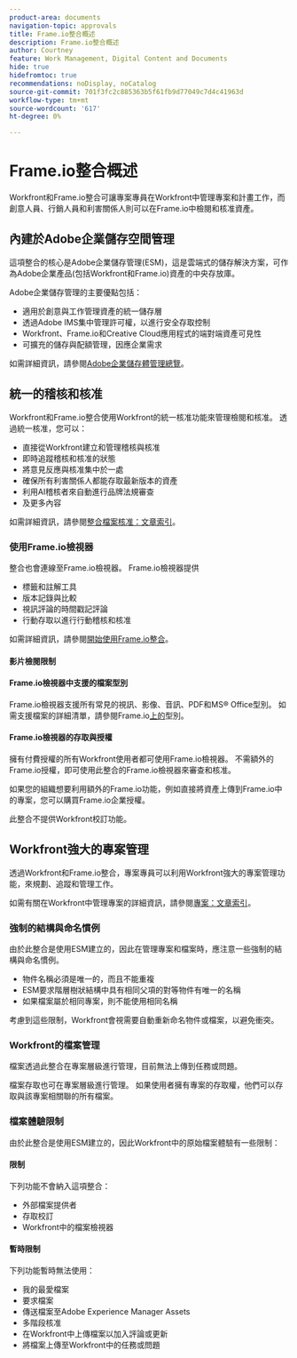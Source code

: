 ```yaml
---
product-area: documents
navigation-topic: approvals
title: Frame.io整合概述
description: Frame.io整合概述
author: Courtney
feature: Work Management, Digital Content and Documents
hide: true
hidefromtoc: true
recommendations: noDisplay, noCatalog
source-git-commit: 701f3fc2c885363b5f61fb9d77049c7d4c41963d
workflow-type: tm+mt
source-wordcount: '617'
ht-degree: 0%

---
```



# Frame.io整合概述

Workfront和Frame.io整合可讓專案專員在Workfront中管理專案和計畫工作，而創意人員、行銷人員和利害關係人則可以在Frame.io中檢閱和核准資產。

## 內建於Adobe企業儲存空間管理

這項整合的核心是Adobe企業儲存管理(ESM)，這是雲端式的儲存解決方案，可作為Adobe企業產品(包括Workfront和Frame.io)資產的中央存放庫。

Adobe企業儲存管理的主要優點包括：

* 適用於創意與工作管理資產的統一儲存層
* 透過Adobe IMS集中管理許可權，以進行安全存取控制
* Workfront、Frame.io和Creative Cloud應用程式的端對端資產可見性<!--coming soon?-->
* 可擴充的儲存與配額管理，因應企業需求

如需詳細資訊，請參閱[Adobe企業儲存體管理總覽](help/quicksilver/review-and-approve-work/esm-overview.md)。

## 統一的稽核和核准

Workfront和Frame.io整合使用Workfront的統一核准功能來管理檢閱和核准。 透過統一核准，您可以：

* 直接從Workfront建立和管理稽核與核准
* 即時追蹤稽核和核准的狀態
* 將意見反應與核准集中於一處
* 確保所有利害關係人都能存取最新版本的資產
* 利用AI稽核者來自動進行品牌法規審查
* 及更多內容

如需詳細資訊，請參閱[整合檔案核准：文章索引](/help/quicksilver/review-and-approve-work/document-reviews-and-approvals/document-reviews-and-approvals.md)。


### 使用Frame.io檢視器

整合也會連線至Frame.io檢視器。 Frame.io檢視器提供

* 標籤和註解工具
* 版本記錄與比較
* 視訊評論的時間戳記評論
* 行動存取以進行行動稽核和核准

如需詳細資訊，請參閱[開始使用Frame.io整合](/help/quicksilver/review-and-approve-work/native-integrations/frame-io/get-started-with-frame-integration.md)。

#### 影片檢閱限制

<!--need to confirm these-->

#### Frame.io檢視器中支援的檔案型別

Frame.io檢視器支援所有常見的視訊、影像、音訊、PDF和MS® Office型別。 如需支援檔案的詳細清單，請參閱Frame.io[上的](https://help.frame.io/en/articles/9436564-supported-file-types-on-frame-io)型別。

#### Frame.io檢視器的存取與授權

擁有付費授權的所有Workfront使用者都可使用Frame.io檢視器。 不需額外的Frame.io授權，即可使用此整合的Frame.io檢視器來審查和核准。

如果您的組織想要利用額外的Frame.io功能，例如直接將資產上傳到Frame.io中的專案，您可以購買Frame.io企業授權。<!--link to Frame.io enterprise license info or who to contacT?-->

此整合不提供Workfront校訂功能。

## Workfront強大的專案管理

透過Workfront和Frame.io整合，專案專員可以利用Workfront強大的專案管理功能，來規劃、追蹤和管理工作。

如需有關在Workfront中管理專案的詳細資訊，請參閱[專案：文章索引](/help/quicksilver/manage-work/projects/projects-toc.md)。

### 強制的結構與命名慣例

由於此整合是使用ESM建立的，因此在管理專案和檔案時，應注意一些強制的結構與命名慣例。

* 物件名稱必須是唯一的，而且不能重複
* ESM要求階層樹狀結構中具有相同父項的對等物件有唯一的名稱
* 如果檔案屬於相同專案，則不能使用相同名稱

考慮到這些限制，Workfront會視需要自動重新命名物件或檔案，以避免衝突。

### Workfront的檔案管理

檔案透過此整合在專案層級進行管理，目前無法上傳到任務或問題。

檔案存取也可在專案層級進行管理。 如果使用者擁有專案的存取權，他們可以存取與該專案相關聯的所有檔案。

<!--Documents can't be dragged as full folders.-->

### 檔案體驗限制

由於此整合是使用ESM建立的，因此Workfront中的原始檔案體驗有一些限制：

#### 限制

下列功能不會納入這項整合：

* 外部檔案提供者
* 存取校訂
* Workfront中的檔案檢視器


#### 暫時限制

下列功能暫時無法使用：

* 我的最愛檔案
* 要求檔案
* 傳送檔案至Adobe Experience Manager Assets
* 多階段核准
* 在Workfront中上傳檔案以加入評論或更新
* 將檔案上傳至Workfront中的任務或問題



